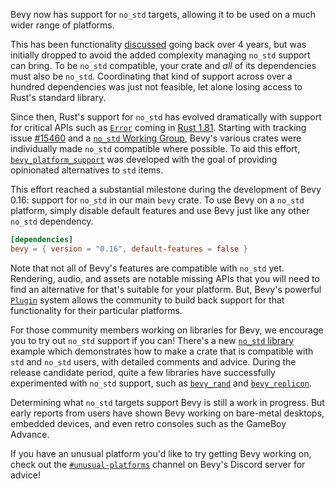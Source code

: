 <!-- Add `no_std` support to `bevy` -->
<!-- https://github.com/bevyengine/bevy/pull/17955 -->

Bevy now has support for `no_std` targets, allowing it to be used on a much wider range of platforms.

This has been functionality [discussed] going back over 4 years, but was initially dropped to avoid the added complexity managing `no_std` support can bring.
To be `no_std` compatible, your crate and _all_ of its dependencies must also be `no_std`.
Coordinating that kind of support across over a hundred dependencies was just not feasible, let alone losing access to Rust's standard library.

Since then, Rust's support for `no_std` has evolved dramatically with support for critical APIs such as [`Error`] coming in [Rust 1.81].
Starting with tracking issue [#15460] and a [`no_std` Working Group], Bevy's various crates were individually made `no_std` compatible where possible.
To aid this effort, [`bevy_platform_support`] was developed with the goal of providing opinionated alternatives to `std` items.

This effort reached a substantial milestone during the development of Bevy 0.16: support for `no_std` in our main `bevy` crate.
To use Bevy on a `no_std` platform, simply disable default features and use Bevy just like any other `no_std` dependency.

```toml
[dependencies]
bevy = { version = "0.16", default-features = false }
```

Note that not all of Bevy's features are compatible with `no_std` yet.
Rendering, audio, and assets are notable missing APIs that you will need to find an alternative for that's suitable for your platform.
But, Bevy's powerful [`Plugin`] system allows the community to build back support for that functionality for their particular platforms.

For those community members working on libraries for Bevy, we encourage you to try out `no_std` support if you can!
There's a new [`no_std` library] example which demonstrates how to make a crate that is compatible with `std` and `no_std` users, with detailed comments and advice.
During the release candidate period, quite a few libraries have successfully experimented with `no_std` support, such as [`bevy_rand`] and [`bevy_replicon`].

Determining what `no_std` targets support Bevy is still a work in progress.
But early reports from users have shown Bevy working on bare-metal desktops, embedded devices, and even retro consoles such as the GameBoy Advance.

If you have an unusual platform you'd like to try getting Bevy working on, check out the [`#unusual-platforms`] channel on Bevy's Discord server for advice!

[`Error`]: https://doc.rust-lang.org/stable/core/error/trait.Error.html
[#15460]: https://github.com/bevyengine/bevy/issues/15460
[`no_std` Working Group]: https://discord.com/channels/691052431525675048/1303128171352293410
[`bevy_platform_support`]: https://crates.io/crates/bevy_platform_support/
[`#unusual-platforms`]: https://discord.com/channels/691052431525675048/1284885928837517432
[discussed]: https://github.com/bevyengine/bevy/discussions/705
[`Plugin`]: https://docs.rs/bevy/latest/bevy/app/trait.Plugin.html
[Rust 1.81]: https://releases.rs/docs/1.81.0/#stabilized-apis
[`no_std` library]: https://github.com/bevyengine/bevy/tree/main/examples/no_std/library
[`bevy_replicon`]: https://github.com/projectharmonia/bevy_replicon/tree/bevy-0.16-dev
[`bevy_rand`]: https://github.com/Bluefinger/bevy_rand